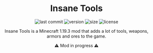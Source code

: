 <h1 align="center">Insane Tools</h1>

<div align="center">

![last commit](https://img.shields.io/github/last-commit/BlackPearlsDev/InsaneTools?style=for-the-badge) ![version](https://img.shields.io/github/package-json/v/BlackPearlsDev/InsaneTools?style=for-the-badge) ![size](https://img.shields.io/github/repo-size/BlackPearlsDev/InsaneTools?style=for-the-badge) ![license](https://img.shields.io/github/license/BlackPearlsDev/InsaneTools?style=for-the-badge)


Insane Tools is a Minecraft 1.19.3 mod that adds a lot of tools, weapons, armors and ores to the game.

⚠️ Mod in progress ⚠️

</div>
